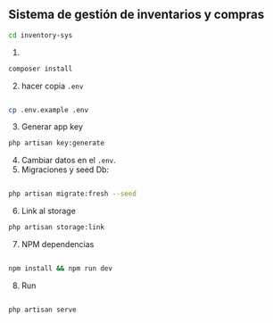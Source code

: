 ## Sistema de gestión de inventarios y compras

```bash
cd inventory-sys
```

1. 
```bash
composer install
```

2. hacer copia `.env` 

```bash

cp .env.example .env

```

3. Generar app key 

```bash
php artisan key:generate
```

4. Cambiar datos en el `.env`.
5. Migraciones y seed Db: 

```bash

php artisan migrate:fresh --seed

```
6. Link al storage

```bash
php artisan storage:link
```

7. NPM dependencias

```bash

npm install && npm run dev

```
8. Run 

```bash

php artisan serve

